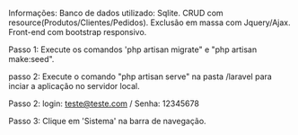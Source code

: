 Informações: 
Banco de dados utilizado: Sqlite.
CRUD com resource(Produtos/Clientes/Pedidos).
Exclusão em massa com Jquery/Ajax.
Front-end com bootstrap responsivo. 

Passo 1: Execute os comandos 'php artisan migrate" e "php artisan make:seed".

passo 2: Execute o comando "php artisan serve" na pasta /laravel para inciar a aplicação no servidor local.

Passo 2: login: teste@teste.com / Senha: 12345678

Passo 3: Clique em 'Sistema' na barra de navegação. 

